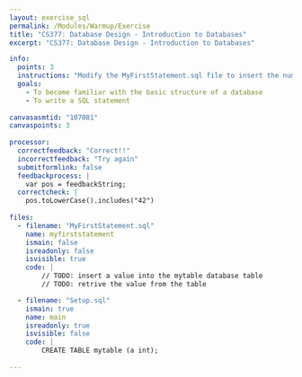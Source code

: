 ```yaml
---
layout: exercise_sql
permalink: /Modules/Warmup/Exercise
title: "CS377: Database Design - Introduction to Databases"
excerpt: "CS377: Database Design - Introduction to Databases"

info:
  points: 3
  instructions: "Modify the MyFirstStatement.sql file to insert the number 42 into the table, and then to retrieve it."
  goals:
    - To become familiar with the basic structure of a database
    - To write a SQL statement
    
canvasasmtid: "107081"   
canvaspoints: 3
  
processor:  
  correctfeedback: "Correct!!" 
  incorrectfeedback: "Try again"
  submitformlink: false
  feedbackprocess: | 
    var pos = feedbackString;
  correctcheck: |
    pos.toLowerCase().includes("42")
 
files:
  - filename: "MyFirstStatement.sql"
    name: myfirststatement
    ismain: false
    isreadonly: false
    isvisible: true
    code: | 
        // TODO: insert a value into the mytable database table
        // TODO: retrive the value from the table

  - filename: "Setup.sql"
    ismain: true
    name: main
    isreadonly: true
    isvisible: false
    code: |
        CREATE TABLE mytable (a int);
        
---
```

